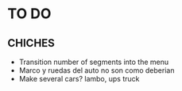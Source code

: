 # TO DO
## CHICHES
- Transition number of segments into the menu
- Marco y ruedas del auto no son como deberian
- Make several cars? lambo, ups truck
